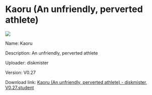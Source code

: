 # Kaoru (An unfriendly, perverted athlete)

<img src = "https://raw.githubusercontent.com/Arbiter1223/Koukou-Gurashi-Custom-Students/master/Students/Files/Kaoru%20(An%20unfriendly%2C%20perverted%20athlete).png">

Name: Kaoru

Description: An unfriendly, perverted athlete

Uploader: diskmister

Version: V0.27

Download link: <a href="https://raw.githubusercontent.com/Arbiter1223/Koukou-Gurashi-Custom-Students/master/Students/Files/Kaoru%20(An%20unfriendly%2C%20perverted%20athlete)%20-%20diskmister%2C%20V0.27.student">Kaoru (An unfriendly, perverted athlete) - diskmister, V0.27.student</a>
